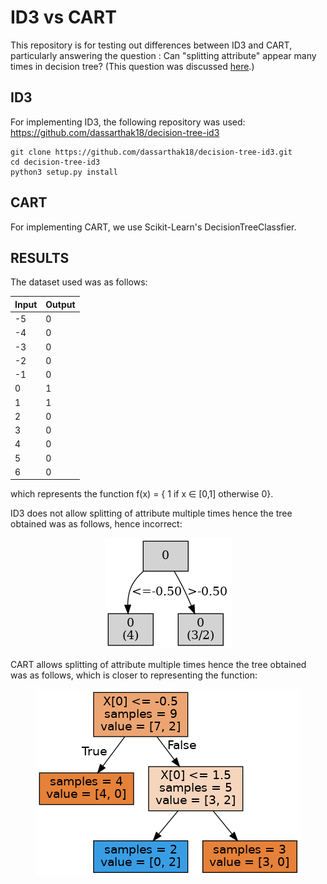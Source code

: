 # ID3 vs CART

This repository is for testing out differences between ID3 and CART, particularly answering the question : Can "splitting attribute" appear many times in decision tree? (This question was discussed [here](https://stackoverflow.com/questions/19993139/can-splitting-attribute-appear-many-times-in-decision-tree).)

ID3
------------
For implementing ID3, the following repository was used: https://github.com/dassarthak18/decision-tree-id3

    git clone https://github.com/dassarthak18/decision-tree-id3.git
    cd decision-tree-id3
    python3 setup.py install

CART
------------
For implementing CART, we use Scikit-Learn's DecisionTreeClassfier.

RESULTS
------------
The dataset used was as follows:

| Input      | Output |
| ----------- | ----------- |
| -5      | 0       |
| -4      | 0       |
| -3      | 0       |
| -2      | 0       |
| -1      | 0       |
| 0      | 1       |
| 1      | 1       |
| 2      | 0       |
| 3      | 0       |
| 4      | 0       |
| 5      | 0       |
| 6      | 0       |

which represents the function f(x) = { 1 if x $\in$ [0,1] otherwise 0}.

ID3 does not allow splitting of attribute multiple times hence the tree obtained was as follows, hence incorrect:

<p align="center">
  <img src="results/id3.png">
</p>

CART allows splitting of attribute multiple times hence the tree obtained was as follows, which is closer to representing the function:


<p align="center">
  <img src="results/cart.png">
</p>
